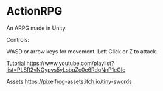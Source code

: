 # ActionRPG
 An ARPG made in Unity.

Controls:

WASD or arrow keys for movement.
Left Click or Z to attack.

Tutorial
https://www.youtube.com/playlist?list=PLSR2vNOypvs5yLsbqZc0e6RdqNnP1eGIc

Assets
https://pixelfrog-assets.itch.io/tiny-swords
